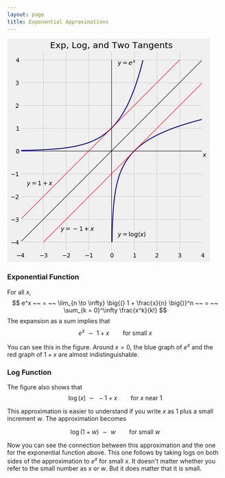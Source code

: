 ```yaml
---
layout: page
title: Exponential Approximations
---
```


![](/resources/exponential.png "Exp, Log, and Two Tangents")


### Exponential Function ###

For all $x$,
$$
e^x ~~ = ~~ \lim_{n \to \infty} \big{(} 1 + \frac{x}{n} \big{)}^n
~~ = ~~ \sum_{k = 0}^\infty \frac{x^k}{k!}
$$
The expansion as a sum implies that 
$$
e^x ~~ \sim ~~ 1 + x ~~~~~~~~ \text{for small } x
$$

You can see this in the figure. Around $x = 0$, the blue graph of $e^x$ and the red graph of $1+x$ are almost indistinguishable.


### Log Function ###
The figure also shows that 
$$
\log(x) ~~ \sim ~~ -1 + x ~~~~~~~~ \text{for } x \text{ near } 1
$$

This approximation is easier to understand if you write $x$ as 1 plus a small increment $w$. The approximation becomes

$$
\log(1 + w) ~~ \sim ~~ w ~~~~~~~~ \text{for small } w
$$

Now you can see the connection between this approximation and the one for the exponential function above. This one follows by taking logs on both sides of the approximation to $e^x$ for small $x$. It doesn't matter whether you refer to the small number as $x$ or $w$. But it does matter that it is small.